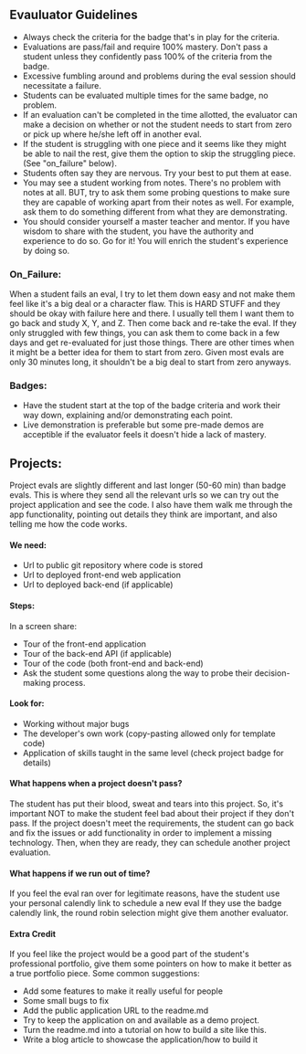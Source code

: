 ## Evauluator Guidelines

* Always check the criteria for the badge that's in play for the criteria.
* Evaluations are pass/fail and require 100% mastery. Don't pass a student unless they confidently pass 100% of the criteria from the badge.
* Excessive fumbling around and problems during the eval session should necessitate a failure.
* Students can be evaluated multiple times for the same badge, no problem.
* If an evaluation can't be completed in the time allotted, the evaluator can make a decision on whether or not the student needs to start from zero or pick up where he/she left off in another eval.
* If the student is struggling with one piece and it seems like they might be able to nail the rest, give them the option to skip the struggling piece. (See "on_failure" below).
* Students often say they are nervous. Try your best to put them at ease.
* You may see a student working from notes. There's no problem with notes at all. BUT, try to ask them some probing questions to make sure they are capable of working apart from their notes as well. For example, ask them to do something different from what they are demonstrating.
* You should consider yourself a master teacher and mentor. If you have wisdom to share with the student, you have the authority and experience to do so. Go for it! You will enrich the student's experience by doing so.

### On_Failure:

When a student fails an eval, I try to let them down easy and not make them feel like it's a big deal or a character flaw. This is HARD STUFF and they should be okay with failure here and there. I usually tell them I want them to go back and study X, Y, and Z.  Then come back and re-take the eval. If they only struggled with few things, you can ask them to come back in a few days and get re-evaluated for just those things. There are other times when it might be a better idea for them to start from zero. Given most evals are only 30 minutes long, it shouldn't be a big deal to start from zero anyways.

### Badges:

- Have the student start at the top of the badge criteria and work their way down, explaining and/or demonstrating each point.
- Live demonstration is preferable but some pre-made demos are acceptible if the evaluator feels it doesn't hide a lack of mastery.

## Projects:

Project evals are slightly different and last longer (50-60 min) than badge evals. This is where they send all the relevant urls so we can try out the project application and see the code. I also have them walk me through the app functionality, pointing out details they think are important, and also telling me how the code works.

#### We need:

- Url to public git repository where code is stored
- Url to deployed front-end web application
- Url to deployed back-end (if applicable)

#### Steps:

In a screen share:
- Tour of the front-end application
- Tour of the back-end API (if applicable)
- Tour of the code (both front-end and back-end)
- Ask the student some questions along the way to probe their decision-making process.

#### Look for:
- Working without major bugs
- The developer's own work (copy-pasting allowed only for template code)
- Application of skills taught in the same level (check project badge for details)

#### What happens when a project doesn't pass?

The student has put their blood, sweat and tears into this project. So, it's important NOT to make the student feel bad about their project if they don't pass. If the project doesn't meet the requirements, the student can go back and fix the issues or add functionality in order to implement a missing technology. Then, when they are ready, they can schedule another project evaluation. 

#### What happens if we run out of time?

If you feel the eval ran over for legitimate reasons, have the student use your personal calendly link to schedule a new eval
 If they use the badge calendly link, the round robin selection might give them another evaluator.

#### Extra Credit

If you feel like the project would be a good part of the student's professional portfolio, give them some pointers on how to make it better as a true portfolio piece. Some common suggestions:

- Add some features to make it really useful for people
- Some small bugs to fix
- Add the public application URL to the readme.md 
- Try to keep the application on and available as a demo project.
- Turn the readme.md into a tutorial on how to build a site like this.
- Write a blog article to showcase the application/how to build it
